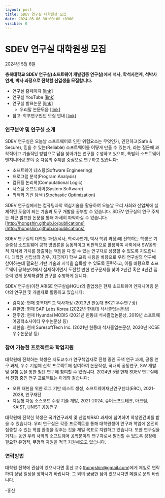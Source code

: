 ```yaml
---
layout: post
title: SDEV 연구실 대학원생 모집
date: 2024-05-06 00:00:00 +0900
visible: 0
---
```


# SDEV 연구실 대학원생 모집

2024년 5월 6일

**충북대학교 SDEV 연구실(소프트웨어 개발검증 연구실)에서 석사, 학석사연계, 석박사연계, 박사 과정으로 진학할 신입생을 모집합니다.**

* 연구실 홈페이지 [\[link\]](http://sdevlab.github.io)
* 연구실 YouTube [\[link\]](http://youtube.com/@hongshin)
* 연구실 발표논문 [\[link\]](https://hongshin.github.io/publications/)
   - 우리말 논문모음 [\[link\]](https://drive.google.com/drive/folders/1U9kLfIvlFaR_8bv-N2WCj2FEBaAmoPhn?usp=sharing)
* 참고: 학부연구인턴 모집 안내 [\[link\]](http://sdevlab.github.com/undergrad)

### 연구분야 및 연구실 소개

SDEV 연구실은 오늘날 소프트웨어로 인한 위험요소는 무엇인가, 안전하고(Safe & Secure), 믿을 수 있는(Reliable) 소프트웨어를 어떻게 만들 수 있는가, 
라는 질문에 과학적이고 기술적인 방법으로 답을 찾아가는 연구를 수행하고 있으며, 특별히 소프트웨어 엔지니어링 분야 중 다음의 주제를 중심으로 연구하고 있습니다:

* 소프트웨어 테스팅(Software Engineering)
* 프로그램 분석(Program Analysis)
* 컴퓨팅 논리학(Computational Logic)
* 시스템 소프트웨어(System Software)
* 최적화 기반 탐색 (Stochastic Optimization)

SDEV 연구실에서는 컴퓨팅과학 핵심기술을 활용하여 오늘날 우리 사회와 산업체에 실제적인 도움이 되는 기술과 도구 개발을 공부할 수 있습니다. 
SDEV 연구실의 연구 주제는 최근 발표한 논문을 통해 자세히 파악하실 수 있습니다: [http://hongshin.github.io/publications](http://hongshin.github.io/publications)

SDEV 연구실의 대학원 과정(석사, 학석사연계, 박사 학위 과정)에 진학하는 학생은 기술중심 소프트웨어 공학 방법론을 능동적이고 비판적으로 활용하여 
사회에서 SW공학적 지식과 가치를 창출하는 책임을 다 할 수 있는 연구자로 성장할 수 있도록 지도합니다. 
대학원 신입생의 경우, 지금까지 학부 교육 내용을 바탕으로 우리 연구실의 연구에 참여하는데 필요한 기반 기술과 지식을 습득할 수 있도록
훈련하고, 이를 바탕으로 소프트웨어 공학분야에서 실제적이면서 도전할 만한 
연구문제를 찾아 2년간 혹은 4년간 집중력 있게 문제해결형 연구를 수행하게 됩니다.

SDEV 연구실(이전 ARISE 연구실@HGU)의 졸업생은 현재 소프트웨어 엔지니어링 분야의 연구원 및 개발자로 활동하고 있습니다:
* 김지웅: 현재 충북대학교 박사과정 (2023년 한동대 BK21 우수연구상)
* 유한영: 현재 SAP Labs Korea (2022년 한동대 석사졸업논문상)
* 전주영: 현재 Hyundai MOBIS (2021년 한동대 석사졸업논문상, 2019년 소프트웨어공학소사이티 우수논문상 등)
* 최한솔: 현재 SuresoftTech Inc. (2021년 한동대 석사졸업논문상, 2020년 KCSE 우수논문상 등)

### 참여 가능한 프로젝트와 학업지원

대학원에 진학하는 학생은 지도교수가 연구책임자로 진행 중인 국책 연구 과제, 공동 연구 과제, 우수 기업체 산학 프로젝트에 참여하여 논문작성, 국내외 공동연구, 
SW 개발 및 실험 등을 통한 첨단 연구에 참여할 수 있습니다. 2024년 5월 현재 SDEV 연구실에서 진행 중인 연구 프로젝트는 아래와 같습니다:

* 오류 재현을 위한 로그 기반 테스트 생성, 소프트웨어재난연구센터(ERC), 2021-2028, 연구재단
* 지능형 자동 소스코드 수정 기술 개발, 2021-2024, 슈어소프트테크, 아크릴, KAIST, UNIST 공동연구

대학원에 진학한 학생은 국가연구과제 및 산업체R&D 과제에 참여하여 학생인건비를 받을 수 있습니다.
우리 연구실은 각종 프로젝트를 통해 대학원생이 연구과 학업에 온전히 집중할 수 있는 학업 환경을 갖추는 것을 제일 목표로 지원하고 있습니다.
또한 연구실을 거치는 동안 우리 사회의 소프트웨어 공학분야의 연구자로서 발전할 수 있도록 성장에 필요한 유형적, 무형적 자원을 적극 지원해오고 있습니다.

### 연락방법 ####
대학원 진학에 관심이 있으시다면 홍신 교수(hongshin@gmail.com)에게 메일로 연락하여 상담 일정을 정하시기 바랍니다. 그 외의 궁금한 점이 있으시다면 메일로 문의 바랍니다.

-홍신

